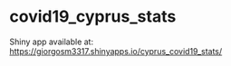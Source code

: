 # covid19_cyprus_stats
Shiny app available at: https://giorgosm3317.shinyapps.io/cyprus_covid19_stats/ 
